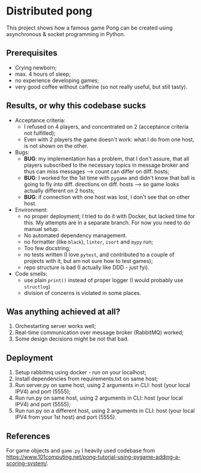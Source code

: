 # Distributed pong

This project shows how a famous game Pong can be created using asynchronous & socket programming in Python.

## Prerequisites

- Crying newborn;
- max. 4 hours of sleep;
- no experience developing games;
- very good coffee without caffeine (so not really useful, but still tasty).

## Results, or why this codebase sucks
- Acceptance criteria:
    - I refused on 4 players, and concentrated on 2 (acceptance criteria not fulfilled);
    - Even with 2 players the game doesn't work: what I do from one host, is not shown on the other.
- Bugs:
    - **BUG**: my implementation has a problem, that I don't assure, that all players subscribed to the necessary topics in
    message broker and thus can miss messages --> count can differ on diff. hosts;
    - **BUG**: I worked for the 1st time with `pygame` and didn't know that ball is going to fly
    into diff. directions on diff. hosts --> so game looks actually different on 2 hosts;
    - **BUG**: if connection with one host was lost, I don't see that on other host.
- Environment:
    - no proper deployment; I tried to do it with Docker, but lacked time for this. My attempts are in a separate branch.
    For now you need to do manual setup.
    - No automated dependency management.
    - no formatter (like `black`), `linter`, `isort` and `mypy` run;
    - Too few docstring;
    - no tests written (I love `pytest`, and contributed to a couple of projects with it, but am not sure how to test games);
    - repo structure is bad (I actually like DDD - just fyi).
- Code smells:
    - use plain `print()` instead of proper logger (I would probably use `structlog`)
    - division of concerns is violated in some places.

## Was anything achieved at all?
1. Orchestarting server works well;
2. Real-time communication over message broker (RabbitMQ) worked;
3. Some design decisions might be not that bad.

## Deployment
1. Setup rabbitmq using docker - run on your localhost;
2. Install dependencies from requirements.txt on same host;
3. Run server.py on same host, using 2 arguments in CLI: host (your local IPV4) and port (5555);
4. Run run.py on same host, using 2 arguments in CLI: host (your local IPV4) and port (5555);
5. Run run.py on a different host, using 2 arguments in CLI: host (your local IPV4 from your 1st host) and port (5555).

## References
For game objects and `game.py` I heavily used codebase from https://www.101computing.net/pong-tutorial-using-pygame-adding-a-scoring-system/.
